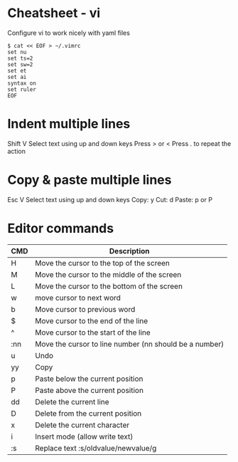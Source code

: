 Cheatsheet - vi
===

Configure vi to work nicely with yaml files
```
$ cat << EOF > ~/.vimrc
set nu
set ts=2
set sw=2
set et
set ai
syntax on
set ruler
EOF
```

# Indent multiple lines
Shift V
Select text using up and down keys
Press > or <
Press . to repeat the action


# Copy & paste multiple lines
Esc V 
Select text using up and down keys
Copy: y
Cut: d
Paste: p or P


# Editor commands

| CMD | Description                                            |
|-----|--------------------------------------------------------|
| H   | Move the cursor to the top of the screen               |
| M   | Move the cursor to the middle of the screen            |
| L   | Move the cursor to the bottom of the screen            |
| w   | move cursor to next word                               |
| b   | Move cursor to previous word                           |
| $   | Move cursor to the end of the line                     |
| ^   | Move cursor to the start of the line                   |
| :nn | Move the cursor to line number (nn should be a number) |
| u   | Undo                                                   |
| yy  | Copy                                                   |
| p   | Paste below the current position                       |
| P   | Paste above the current position                       |
| dd  | Delete the current line                                |
| D   | Delete from the current position                       |
| x   | Delete the current character                           |
| i   | Insert mode (allow write text)                         |
| :s  | Replace text :s/oldvalue/newvalue/g                    |

